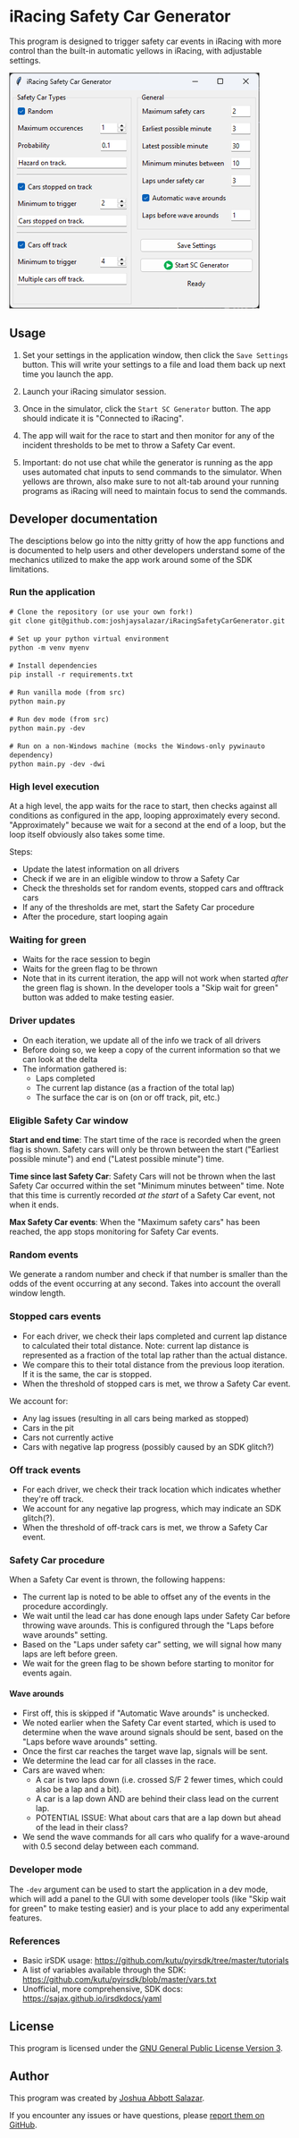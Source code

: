 # iRacing Safety Car Generator

This program is designed to trigger safety car events in iRacing with more control than the built-in automatic yellows in iRacing, with adjustable settings.

![Screenshot of the main window](screenshot.png)

## Usage

1. Set your settings in the application window, then click the `Save Settings` button. This will write your settings to a file and load them back up next time you launch the app.

2. Launch your iRacing simulator session.

3. Once in the simulator, click the `Start SC Generator` button. The app should indicate it is "Connected to iRacing".

4. The app will wait for the race to start and then monitor for any of the incident thresholds to be met to throw a Safety Car event.

5. Important: do not use chat while the generator is running as the app uses automated chat inputs to send commands to the simulator. When yellows are thrown, also make sure to not alt-tab around your running programs as iRacing will need to maintain focus to send the commands.

## Developer documentation

The desciptions below go into the nitty gritty of how the app functions and is documented to help users and other developers understand some of the mechanics utilized to make the app work around some of the SDK limitations.

### Run the application

```
# Clone the repository (or use your own fork!)
git clone git@github.com:joshjaysalazar/iRacingSafetyCarGenerator.git

# Set up your python virtual environment
python -m venv myenv

# Install dependencies
pip install -r requirements.txt

# Run vanilla mode (from src)
python main.py

# Run dev mode (from src)
python main.py -dev

# Run on a non-Windows machine (mocks the Windows-only pywinauto dependency)
python main.py -dev -dwi

```

### High level execution

At a high level, the app waits for the race to start, then checks against all conditions as configured in the app, looping approximately every second. "Approximately" because we wait for a second at the end of a loop, but the loop itself obviously also takes some time.

Steps:
* Update the latest information on all drivers
* Check if we are in an eligible window to throw a Safety Car
* Check the thresholds set for random events, stopped cars and offtrack cars
* If any of the thresholds are met, start the Safety Car procedure
* After the procedure, start looping again

### Waiting for green

* Waits for the race session to begin
* Waits for the green flag to be thrown
* Note that in its current iteration, the app will not work when started _after_ the green flag is shown. In the developer tools a "Skip wait for green" button was added to make testing easier.

### Driver updates

* On each iteration, we update all of the info we track of all drivers
* Before doing so, we keep a copy of the current information so that we can look at the delta
* The information gathered is:
    * Laps completed
    * The current lap distance (as a fraction of the total lap)
    * The surface the car is on (on or off track, pit, etc.)

### Eligible Safety Car window

**Start and end time**: The start time of the race is recorded when the green flag is shown. Safety cars will only be thrown between the start ("Earliest possible minute") and end ("Latest possible minute") time.

**Time since last Safety Car**: Safety Cars will not be thrown when the last Safety Car occurred within the set "Minimum minutes between" time. Note that this time is currently recorded _at the start_ of a Safety Car event, not when it ends.

**Max Safety Car events**: When the "Maximum safety cars" has been reached, the app stops monitoring for Safety Car events.

### Random events

We generate a random number and check if that number is smaller than the odds of the event occurring at any second. Takes into account the overall window length.

### Stopped cars events

* For each driver, we check their laps completed and current lap distance to calculated their total distance. Note: current lap distance is represented as a fraction of the total lap rather than the actual distance.
* We compare this to their total distance from the previous loop iteration. If it is the same, the car is stopped.
* When the threshold of stopped cars is met, we throw a Safety Car event.

We account for:
* Any lag issues (resulting in all cars being marked as stopped)
* Cars in the pit
* Cars not currently active
* Cars with negative lap progress (possibly caused by an SDK glitch?)

### Off track events

* For each driver, we check their track location which indicates whether they're off track.
* We account for any negative lap progress, which may indicate an SDK glitch(?).
* When the threshold of off-track cars is met, we throw a Safety Car event.

### Safety Car procedure

When a Safety Car event is thrown, the following happens:

* The current lap is noted to be able to offset any of the events in the procedure accordingly.
* We wait until the lead car has done enough laps under Safety Car before throwing wave arounds. This is configured through the "Laps before wave arounds" setting.
* Based on the "Laps under safety car" setting, we will signal how many laps are left before green.
* We wait for the green flag to be shown before starting to monitor for events again.

#### Wave arounds

* First off, this is skipped if "Automatic Wave arounds" is unchecked.
* We noted earlier when the Safety Car event started, which is used to determine when the wave around signals should be sent, based on the "Laps before wave arounds" setting.
* Once the first car reaches the target wave lap, signals will be sent.
* We determine the lead car for all classes in the race.
* Cars are waved when:
    * A car is two laps down (i.e. crossed S/F 2 fewer times, which could also be a lap and a bit).
    * A car is a lap down AND are behind their class lead on the current lap.
    * POTENTIAL ISSUE: What about cars that are a lap down but ahead of the lead in their class?
* We send the wave commands for all cars who qualify for a wave-around with 0.5 second delay between each command.

### Developer mode

The `-dev` argument can be used to start the application in a dev mode, which will add a panel to the GUI with some developer tools (like "Skip wait for green" to make testing easier) and is your place to add any experimental features.

### References

* Basic irSDK usage: https://github.com/kutu/pyirsdk/tree/master/tutorials
* A list of variables available through the SDK: https://github.com/kutu/pyirsdk/blob/master/vars.txt
* Unofficial, more comprehensive, SDK docs: https://sajax.github.io/irsdkdocs/yaml

## License

This program is licensed under the [GNU General Public License Version 3](https://www.gnu.org/licenses/gpl-3.0.html).

## Author

This program was created by [Joshua Abbott Salazar](https://github.com/joshjaysalazar).

If you encounter any issues or have questions, please [report them on GitHub](https://github.com/joshjaysalazar/iRacing-Safety-Car-Trigger/issues).
